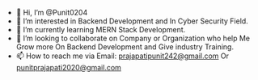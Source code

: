 - 👋 Hi, I’m @Punit0204
- 👀 I’m interested in Backend Development  and In Cyber Security Field.
- 🌱 I’m currently learning MERN Stack Development.
- 💞️ I’m looking to collaborate on Company or Organization who help Me Grow more On Backend Development and Give industry Training.
- 📫 How to reach me via Email: prajapatipunit242@gmail.com Or punitprajapati2020@gmail.com 

<!---
Punit0204/Punit0204 is a ✨ special ✨ repository because its `README.md` (this file) appears on your GitHub profile.
You can click the Preview link to take a look at your changes.
--->
